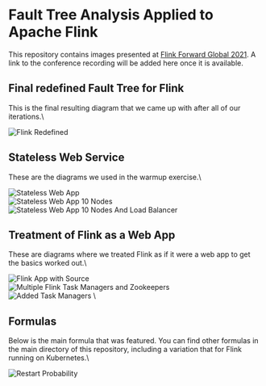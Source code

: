 # Fault Tree Analysis Applied to Apache Flink

This repository contains images presented at [Flink Forward Global 2021](https://www.flink-forward.org/global-2021/conference-program#fault-tree-analysis-applied-to-apache-flink). 
A link to the conference recording will be added here once it is available.

## Final redefined Fault Tree for Flink
This is the final resulting diagram that we came up with after all of our iterations.\

![Flink Redefined](fault-trees/flink_app_redefined_definition.png)

## Stateless Web Service
These are the diagrams we used in the warmup exercise.\

![Stateless Web App](fault-trees/stateless_web_app_simple.png)
 \
![Stateless Web App 10 Nodes](fault-trees/stateless_web_app_10_nodes.png)
 \
![Stateless Web App 10 Nodes And Load Balancer](fault-trees/stateless_web_app_10_nodes_lb.png)

## Treatment of Flink as a Web App
These are diagrams where we treated Flink as if it were a web app to get the basics worked out.\

![Flink App with Source](fault-trees/flink_app_source_and_app.png)
 \
![Multiple Flink Task Managers and Zookeepers](fault-trees/flink_app_two_job_managers_zk.png)
 \
![Added Task Managers](fault-trees/flink_app_more_task_managers.png)
 \
## Formulas

Below is the main formula that was featured. You can find other formulas in the main directory of this repository, 
including a variation that for Flink running on Kubernetes.\

![Restart Probability](restart-probability.png)